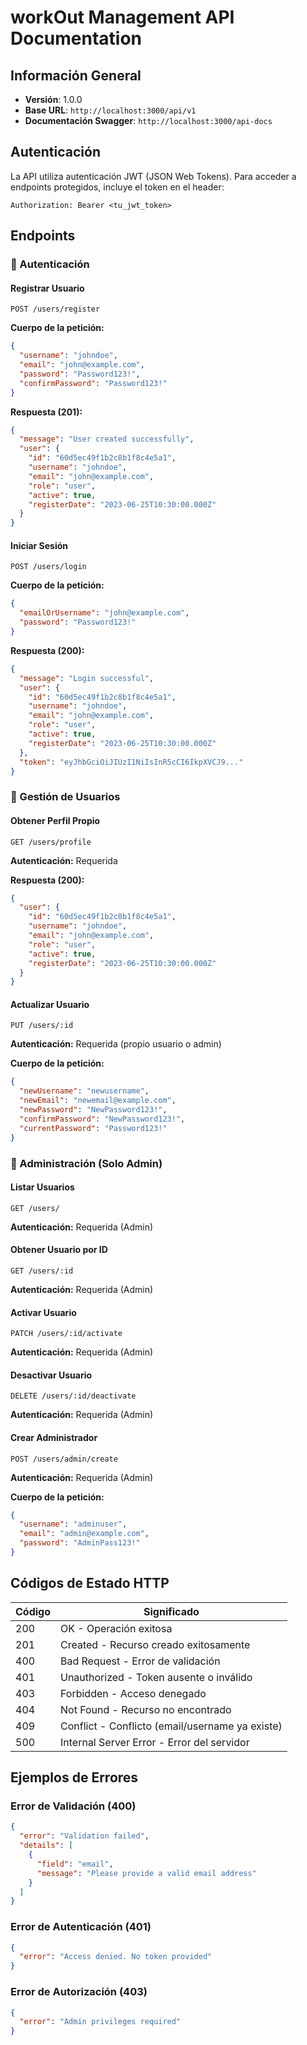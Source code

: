 # workOut Management API Documentation

## Información General

- **Versión**: 1.0.0
- **Base URL**: `http://localhost:3000/api/v1`
- **Documentación Swagger**: `http://localhost:3000/api-docs`

## Autenticación

La API utiliza autenticación JWT (JSON Web Tokens). Para acceder a endpoints protegidos, incluye el token en el header:

```
Authorization: Bearer <tu_jwt_token>
```

## Endpoints

### 🔐 Autenticación

#### Registrar Usuario

```http
POST /users/register
```

**Cuerpo de la petición:**

```json
{
  "username": "johndoe",
  "email": "john@example.com",
  "password": "Password123!",
  "confirmPassword": "Password123!"
}
```

**Respuesta (201):**

```json
{
  "message": "User created successfully",
  "user": {
    "id": "60d5ec49f1b2c8b1f8c4e5a1",
    "username": "johndoe",
    "email": "john@example.com",
    "role": "user",
    "active": true,
    "registerDate": "2023-06-25T10:30:00.000Z"
  }
}
```

#### Iniciar Sesión

```http
POST /users/login
```

**Cuerpo de la petición:**

```json
{
  "emailOrUsername": "john@example.com",
  "password": "Password123!"
}
```

**Respuesta (200):**

```json
{
  "message": "Login successful",
  "user": {
    "id": "60d5ec49f1b2c8b1f8c4e5a1",
    "username": "johndoe",
    "email": "john@example.com",
    "role": "user",
    "active": true,
    "registerDate": "2023-06-25T10:30:00.000Z"
  },
  "token": "eyJhbGciOiJIUzI1NiIsInR5cCI6IkpXVCJ9..."
}
```

### 👤 Gestión de Usuarios

#### Obtener Perfil Propio

```http
GET /users/profile
```

**Autenticación:** Requerida

**Respuesta (200):**

```json
{
  "user": {
    "id": "60d5ec49f1b2c8b1f8c4e5a1",
    "username": "johndoe",
    "email": "john@example.com",
    "role": "user",
    "active": true,
    "registerDate": "2023-06-25T10:30:00.000Z"
  }
}
```

#### Actualizar Usuario

```http
PUT /users/:id
```

**Autenticación:** Requerida (propio usuario o admin)

**Cuerpo de la petición:**

```json
{
  "newUsername": "newusername",
  "newEmail": "newemail@example.com",
  "newPassword": "NewPassword123!",
  "confirmPassword": "NewPassword123!",
  "currentPassword": "Password123!"
}
```

### 🔧 Administración (Solo Admin)

#### Listar Usuarios

```http
GET /users/
```

**Autenticación:** Requerida (Admin)

#### Obtener Usuario por ID

```http
GET /users/:id
```

**Autenticación:** Requerida (Admin)

#### Activar Usuario

```http
PATCH /users/:id/activate
```

**Autenticación:** Requerida (Admin)

#### Desactivar Usuario

```http
DELETE /users/:id/deactivate
```

**Autenticación:** Requerida (Admin)

#### Crear Administrador

```http
POST /users/admin/create
```

**Autenticación:** Requerida (Admin)

**Cuerpo de la petición:**

```json
{
  "username": "adminuser",
  "email": "admin@example.com",
  "password": "AdminPass123!"
}
```

## Códigos de Estado HTTP

| Código | Significado                                     |
| ------ | ----------------------------------------------- |
| 200    | OK - Operación exitosa                          |
| 201    | Created - Recurso creado exitosamente           |
| 400    | Bad Request - Error de validación               |
| 401    | Unauthorized - Token ausente o inválido         |
| 403    | Forbidden - Acceso denegado                     |
| 404    | Not Found - Recurso no encontrado               |
| 409    | Conflict - Conflicto (email/username ya existe) |
| 500    | Internal Server Error - Error del servidor      |

## Ejemplos de Errores

### Error de Validación (400)

```json
{
  "error": "Validation failed",
  "details": [
    {
      "field": "email",
      "message": "Please provide a valid email address"
    }
  ]
}
```

### Error de Autenticación (401)

```json
{
  "error": "Access denied. No token provided"
}
```

### Error de Autorización (403)

```json
{
  "error": "Admin privileges required"
}
```
